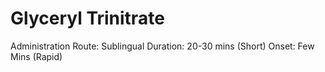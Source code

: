 # Glyceryl Trinitrate

Administration Route: Sublingual
Duration: 20-30 mins (Short)
Onset: Few Mins (Rapid)